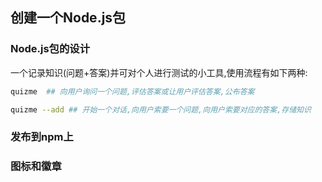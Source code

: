 ## 创建一个Node.js包

### Node.js包的设计

一个记录知识(问题+答案)并可对个人进行测试的小工具,使用流程有如下两种:

```sh
quizme  ## 向用户询问一个问题,评估答案或让用户评估答案,公布答案
```
```sh
quizme --add ## 开始一个对话,向用户索要一个问题,向用户索要对应的答案,存储知识
```
### 发布到npm上

### 图标和徽章